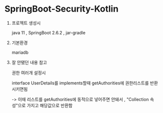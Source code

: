 # SpringBoot-Security-Kotlin

1. 프로젝트 생성시 

      java 11 , SpringBoot 2.6.2 , jar-gradle 



2. 기본환경 


      mariadb 





3. 잘 안됐던 내용 참고 


      권한 여러개 설정시 


      interface UserDetails를 implements할때  getAuthorities에 권한리스트를 반환시키면됨 



      ->  이때 리스트를 getAuthorities에 동적으로 넣어주면 안돼서 ,   "Collection<UserRoles> 속성"으로 가지고 해당값으로 반환함 
